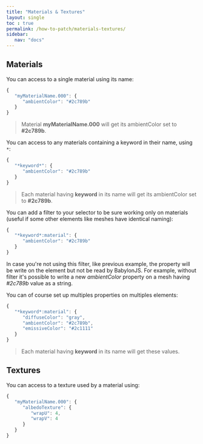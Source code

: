```yaml
---
title: "Materials & Textures"
layout: single
toc : true
permalink: /how-to-patch/materials-textures/
sidebar:
   nav: "docs"  
---
```


## Materials

You can access to a single material using its name:

```javascript
{
   "myMaterialName.000": {
      "ambientColor": "#2c789b"
   }
}
```
> Material **myMaterialName.000** will get its ambientColor set to **#2c789b**.

You can access to any materials containing a keyword in their name, using `*`:

```javascript
{
   "*keyword*": {
      "ambientColor": "#2c789b"
   }
}
```
> Each material having **keyword** in its name will get its ambientColor set to **#2c789b**.

You can add a filter to your selector to be sure working only on materials (useful if some other elements like meshes have identical naming):

```javascript
{
   "*keyword*:material": {
      "ambientColor": "#2c789b"
   }
}
```
In case you're not using this filter, like previous example, the property will be write on the element but not be read by BabylonJS. For example, without filter it's possible to write a new *ambientColor* property on a mesh having *#2c789b* value as a string.

You can of course set up multiples properties on multiples elements:

```javascript
{
   "*keyword*:material": {
      "diffuseColor": "gray",
      "ambientColor": "#2c789b",
      "emissiveColor": "#2c1111"
   }
}
```
> Each material having **keyword** in its name will get these values.

## Textures

You can access to a texture used by a material using:

```javascript
{
   "myMaterialName.000": {
      "albedoTexture": {
         "wrapU": 4,
         "wrapV": 4
      }
   }
}
```